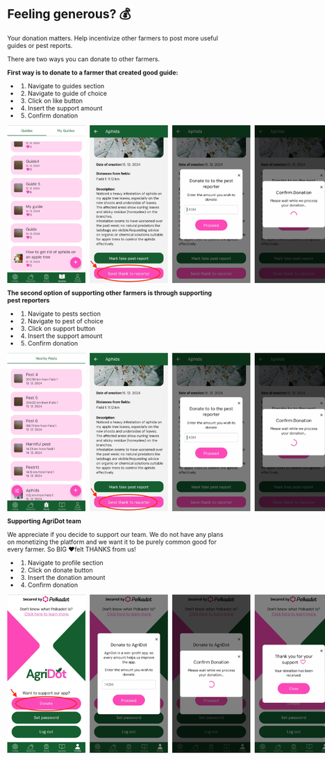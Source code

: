# Feeling generous? 💰

Your donation matters. Help incentivize other farmers to post more useful guides or pest reports.

There are two ways you can donate to other farmers.

**First way is to donate to a farmer that created good guide:**

- 1. Navigate to guides section
- 2. Navigate to guide of choice
- 3. Click on like button
- 4. Insert the support amount
- 5. Confirm donation

<div style="display: flex; gap: 10px;">
    <img src="../images/Screenshot_DonateGuide1.jpg" alt="Donate Guide" width="180"/>
    <img src="../images/Screenshot_DonateGuide2.jpg" alt="Donate Guide" width="180"/>
    <img src="../images/Screenshot_DonateGuide3.jpg" alt="Donate Guide" width="180"/>
    <img src="../images/Screenshot_DonateGuide4.jpg" alt="Donate Guide" width="180"/>
    <img src="../images/Screenshot_DonateGuide5.jpg" alt="Donate Guide" width="180"/>
</div>

**The second option of supporting other farmers is through supporting pest reporters**

- 1. Navigate to pests section
- 2. Navigate to pest of choice
- 3. Click on support button
- 4. Insert the support amount
- 5. Confirm donation

<div style="display: flex; gap: 10px;">
    <img src="../images/Screenshot_DonatePest1.jpg" alt="Donate Pest" width="180"/>
    <img src="../images/Screenshot_DonatePest2.jpg" alt="Donate Pest" width="180"/>
    <img src="../images/Screenshot_DonatePest3.jpg" alt="Donate Pest" width="180"/>
    <img src="../images/Screenshot_DonatePest4.jpg" alt="Donate Pest" width="180"/>
    <img src="../images/Screenshot_DonatePest5.jpg" alt="Donate Pest" width="180"/>
</div>

**Supporting AgriDot team**

We appreciate if you decide to support our team. We do not have any plans on monetizing the platform and we want it to be purely common good for every farmer. So BIG ❤️felt THANKS from us! 

- 1. Navigate to profile section
- 2. Click on donate button
- 3. Insert the donation amount
- 4. Confirm donation

<div style="display: flex; gap: 10px;">
    <img src="../images/Screenshot_Donate1.jpg" alt="Donate" width="180"/>
    <img src="../images/Screenshot_Donate2.jpg" alt="Donate" width="180"/>
    <img src="../images/Screenshot_Donate3.jpg" alt="Donate" width="180"/>
    <img src="../images/Screenshot_Donate4.jpg" alt="Donate" width="180"/>
</div>